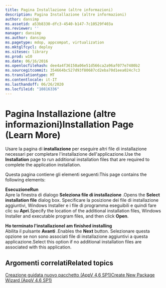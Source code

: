 ```yaml
---
title: Pagina Installazione (altre informazioni)
description: Pagina Installazione (altre informazioni)
author: dansimp
ms.assetid: a53b8330-dfc3-4540-b147-7c10529f403a
ms.reviewer: ''
manager: dansimp
ms.author: dansimp
ms.pagetype: mdop, appcompat, virtualization
ms.mktglfcycl: deploy
ms.sitesec: library
ms.prod: w10
ms.date: 06/16/2016
ms.openlocfilehash: dee4a4f36150a06e51d566ca2a96af077e7480b2
ms.sourcegitcommit: 354664bc527d93f80687cd2eba70d1eea024c7c3
ms.translationtype: MT
ms.contentlocale: it-IT
ms.lasthandoff: 06/26/2020
ms.locfileid: "10816336"
---
```

# <span data-ttu-id="6c64a-103">Pagina Installazione (altre informazioni)</span><span class="sxs-lookup"><span data-stu-id="6c64a-103">Installation Page (Learn More)</span></span>


<span data-ttu-id="6c64a-104">Usare la pagina di **installazione** per eseguire altri file di installazione necessari per completare l'installazione dell'applicazione.</span><span class="sxs-lookup"><span data-stu-id="6c64a-104">Use the **Installation** page to run additional installation files that are required to complete the application installation.</span></span>

<span data-ttu-id="6c64a-105">Questa pagina contiene gli elementi seguenti:</span><span class="sxs-lookup"><span data-stu-id="6c64a-105">This page contains the following elements:</span></span>

<a href="" id="run"></a>**<span data-ttu-id="6c64a-106">Esecuzione</span><span class="sxs-lookup"><span data-stu-id="6c64a-106">Run</span></span>**  
<span data-ttu-id="6c64a-107">Apre la finestra di dialogo **Seleziona file di installazione** .</span><span class="sxs-lookup"><span data-stu-id="6c64a-107">Opens the **Select installation file** dialog box.</span></span> <span data-ttu-id="6c64a-108">Specificare la posizione dei file di installazione aggiuntivi, Windows Installer e i file di programma eseguibili e quindi fare clic su **Apri**.</span><span class="sxs-lookup"><span data-stu-id="6c64a-108">Specify the location of the additional installation files, Windows Installer and executable program files, and then click **Open**.</span></span>

<a href="" id="i-am-finished-installing"></a>**<span data-ttu-id="6c64a-109">Ho terminato l'installazione</span><span class="sxs-lookup"><span data-stu-id="6c64a-109">I am finished installing</span></span>**  
<span data-ttu-id="6c64a-110">Abilita il pulsante **Avanti** .</span><span class="sxs-lookup"><span data-stu-id="6c64a-110">Enables the **Next** button.</span></span> <span data-ttu-id="6c64a-111">Selezionare questa opzione se non sono associati file di installazione aggiuntivi a questa applicazione.</span><span class="sxs-lookup"><span data-stu-id="6c64a-111">Select this option if no additional installation files are associated with this application.</span></span>

## <span data-ttu-id="6c64a-112">Argomenti correlati</span><span class="sxs-lookup"><span data-stu-id="6c64a-112">Related topics</span></span>


[<span data-ttu-id="6c64a-113">Creazione guidata nuovo pacchetto (AppV 4,6 SP1)</span><span class="sxs-lookup"><span data-stu-id="6c64a-113">Create New Package Wizard (AppV 4.6 SP1)</span></span>](create-new-package-wizard---appv-46-sp1-.md)

 

 





